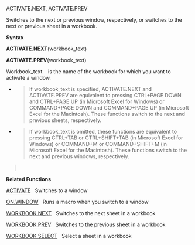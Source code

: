 ACTIVATE.NEXT, ACTIVATE.PREV

Switches to the next or previous window, respectively, or switches to
the next or previous sheet in a workbook.

**Syntax**

**ACTIVATE.NEXT**(workbook\_text)

**ACTIVATE.PREV**(workbook\_text)

Workbook\_text    is the name of the workbook for which you want to
activate a window.

  - > If workbook\_text is specified, ACTIVATE.NEXT and ACTIVATE.PREV
    > are equivalent to pressing CTRL+PAGE DOWN and CTRL+PAGE UP (in
    > Microsoft Excel for Windows) or COMMAND+PAGE DOWN and COMMAND+PAGE
    > UP (in Microsoft Excel for the Macintosh). These functions switch
    > to the next and previous sheets, respectively.

  - > If workbook\_text is omitted, these functions are equivalent to
    > pressing CTRL+TAB or CTRL+SHIFT+TAB (in Microsoft Excel for
    > Windows) or COMMAND+M or COMMAND+SHIFT+M (in Microsoft Excel for
    > the Macintosh). These functions switch to the next and previous
    > windows, respectively.

>  

**Related Functions**

[ACTIVATE](ACTIVATE.md)   Switches to a window

[ON.WINDOW](ON.WINDOW.md)   Runs a macro when you switch to a window

[WORKBOOK.NEXT](WORKBOOK.NEXT.md)   Switches to the next sheet in a workbook

[WORKBOOK.PREV](WORKBOOK.PREV.md)   Switches to the previous sheet in a workbook

[WORKBOOK.SELECT](WORKBOOK.SELECT.md)   Select a sheet in a workbook


